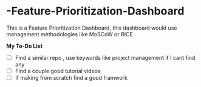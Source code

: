 # -Feature-Prioritization-Dashboard
This is a Feature Prioritization Dashboard, this dashboard would use management methodologies like MoSCoW or RICE


**My To-Do List**

- [ ] Find a similar repo , use keywords like project management if I cant find any
- [ ] Find a couple good tutorial videos
- [ ] If making from scratch find a good framwork
